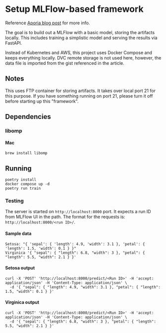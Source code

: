 # Setup MLFlow-based framework

Reference [Aporia blog post](https://www.aporia.com/blog/building-an-ml-platform-from-scratch/) for more info.

The goal is to build out a MLFlow with a basic model, storing the artifacts locally. This includes training a simplistic model and serving the results via FastAPI.

Instead of Kubernetes and AWS, this project uses Docker Compose and keeps everything locally. DVC remote storage is not used here, however, the data file is imported from the gist referenced in the article.

## Notes

This uses FTP container for storing artifacts. It takes over local port 21 for this purpose. If you have something running on port 21, please turn it off before starting up this "framework".

## Dependencies

### libomp

#### Mac

```shell
brew install libomp
```

## Running

```shell
poetry install
docker compose up -d
poetry run train
```

### Testing

The server is started on `http://localhost:8000` port. It expects a run ID from MLFlow UI in the path. The format for the requests is: `http://localhost:8000/<run ID>/`.
#### Sample data

```
Setosa: "{ 'sepal': { 'length': 4.9, 'width': 3.1 }, 'petal': { 'length': 1.5, 'width': 0.1 } }"
Virginica '{ "sepal": { "length": 6.8, "width": 3 }, "petal": { "length": 5.5, "width": 2.1 } }'
```

#### Setosa output
```shell
curl -X 'POST' 'http://localhost:8000/predict/<Run ID>' -H 'accept: application/json' -H 'Content-Type: application/json' \
  -d '{ "sepal": { "length": 4.9, "width": 3.1 }, "petal": { "length": 1.5, "width": 0.1 } }'
```

#### Virginica output
```shell
curl -X 'POST' 'http://localhost:8000/predict/<Run ID>' -H 'accept: application/json' -H 'Content-Type: application/json' \
  -d '{ "sepal": { "length": 6.8, "width": 3 }, "petal": { "length": 5.5, "width": 2.1 } }'
```